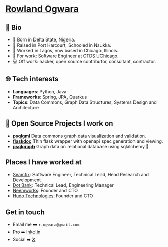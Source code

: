 # [Rowland Ogwara](https://kulgan.ng/)

## 👨 Bio

 - 👶 Born in Delta State, Nigeria.
 - 👶 Raised in Port Harcourt, Schooled in Nsukka.
 - 🥐 Worked in Lagos, now based in Chicago, Illinois.
 - 👷 For work: Software Engineer at [CTDS UChicago](https://ctds.uchicago.edu/).
 - 💻 Off work: hacker, open source contributor, consultant, contractor.

 ## 🌐 Tech interests
  - **Languages**: Python, Java
  - **Frameworks**: Spring, JPA, Quarkus
  - **Topics**: Data Commons, Graph Data Structures, Systems Design and Architecture

## 🎇 Open Source Projects I work on
 - [**psqlgml**](https://github.com/kulgan/psqlgml) Data commons graph data visualization and validation.
 - [**flaskdoc**](https://github.com/kulgan/flaskdoc) Thin flask wrapper with openapi spec generation and viewing.
 - [**psqlgraph**](https://github.com/NCI-GDC/psqlgraph) Graph data on relational database using sqlalchemy 🦾

 ## Places I have worked at
 - [Seamfix](https://seamfix.com): Software Engineer, Technical Lead, Head Research and Development
 - [Dot Bank](https://dot.ai): Technical Lead, Engineering Manager
 - [Neemworks](https://neem.works): Founder and CTO
 - [Hudo Technologies](https://hudotechnologies.com): Founder and CTO

## Get in touch

 - Email me ➡️ `r.ogwara@gmail.com`.
 - Pro ➡️ [lnkd.in](https://www.linkedin.com/in/ogwararowland/)
 - Social ➡️ [X](https://x.com/kulgan_ng)
